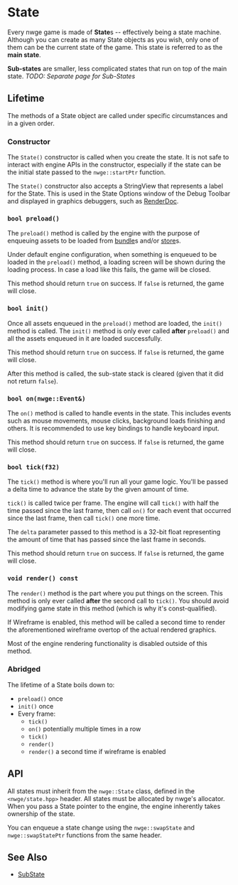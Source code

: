 # State

Every nwge game is made of **State**s -- effectively being a state machine.
Although you can create as many State objects as you wish, only one of them can
be the current state of the game. This state is referred to as the **main
state**.

**Sub-states** are smaller, less complicated states that run on top of the main
state. *TODO: Separate page for Sub-States*

## Lifetime

The methods of a State object are called under specific circumstances and in a
given order.

### Constructor

The `State()` constructor is called when you create the state. It is not safe to
interact with engine APIs in the constructor, especially if the state can be the
initial state passed to the `nwge::startPtr` function.

The `State()` constructor also accepts a StringView that represents a label for
the State. This is used in the State Options window of the Debug Toolbar and
displayed in graphics debuggers, such as [RenderDoc].

### `bool preload()`

The `preload()` method is called by the engine with the purpose of enqueuing
assets to be loaded from [bundle](../data/Bundle)s and/or
[store](../data/Store)s.

Under default engine configuration, when something is enqueued to be loaded in
the `preload()` method, a loading screen will be shown during the loading
process. In case a load like this fails, the game will be closed.

This method should return `true` on success. If `false` is returned, the game
will close.

### `bool init()`

Once all assets enqueued in the `preload()` method are loaded, the `init()`
method is called. The `init()` method is only ever called **after** `preload()`
and all the assets enqueued in it are loaded successfully.

This method should return `true` on success. If `false` is returned, the game
will close.

After this method is called, the sub-state stack is cleared (given that it did
not return `false`).

### `bool on(nwge::Event&)`

The `on()` method is called to handle events in the state. This includes events
such as mouse movements, mouse clicks, background loads finishing and others. It
is recommended to use key bindings to handle keyboard input.

This method should return `true` on success. If `false` is returned, the game
will close.

### `bool tick(f32)`

The `tick()` method is where you'll run all your game logic. You'll be passed a
delta time to advance the state by the given amount of time.

`tick()` is called twice per frame. The engine will call `tick()` with half the
time passed since the last frame, then call `on()` for each event that occurred
since the last frame, then call `tick()` one more time.

The `delta` parameter passed to this method is a 32-bit float representing the
amount of time that has passed since the last frame in seconds.

This method should return `true` on success. If `false` is returned, the game
will close.

### `void render() const`

The `render()` method is the part where you put things on the screen. This
method is only ever called **after** the second call to `tick()`. You should
avoid modifying game state in this method (which is why it's const-qualified).

If Wireframe is enabled, this method will be called a second time to render the
aforementioned wireframe overtop of the actual rendered graphics.

Most of the engine rendering functionality is disabled outside of this method.

### Abridged

The lifetime of a State boils down to:

* `preload()` once
* `init()` once
* Every frame:
    * `tick()`
    * `on()` potentially multiple times in a row
    * `tick()`
    * `render()`
    * `render()` a second time if wireframe is enabled

## API

All states must inherit from the `nwge::State` class, defined in the
`<nwge/state.hpp>` header. All states must be allocated by nwge's allocator.
When you pass a State pointer to the engine, the engine inherently takes
ownership of the state.

You can enqueue a state change using the `nwge::swapState` and
`nwge::swapStatePtr` functions from the same header.

## See Also

* [SubState](SubState)

[RenderDoc]: https://renderdoc.org/

